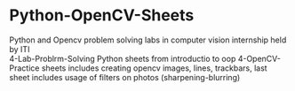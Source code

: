 # Python-OpenCV-Sheets
Python and Opencv problem solving labs in computer vision internship held by ITI  
4-Lab-Problrm-Solving Python sheets from introductio to oop 
4-OpenCV-Practice sheets includes creating opencv images, lines, trackbars, last sheet includes usage of filters on photos (sharpening-blurring)
